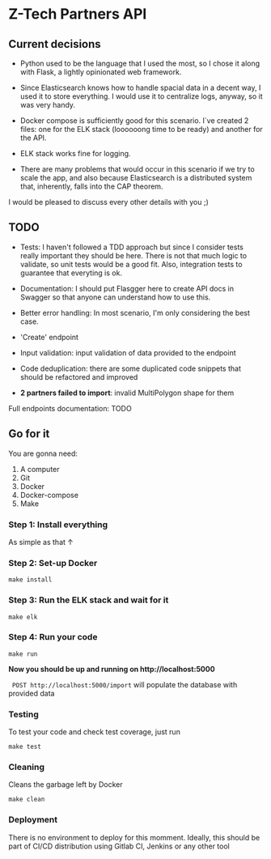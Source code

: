 # Z-Tech Partners API

## Current decisions
- Python used to be the language that I used the most, so I chose it along with Flask, a lightly opinionated web framework.

- Since Elasticsearch knows how to handle spacial data in a decent way, I used it to store everything. I would use it to centralize logs, anyway, so it was very handy.

- Docker compose is sufficiently good for this scenario. I`ve created 2 files: one for the ELK stack (loooooong time to be ready) and another for the API.

- ELK stack works fine for logging.

- There are many problems that would occur in this scenario if we try to scale the app, and also because Elasticsearch is a distributed system that, inherently, falls into the CAP theorem.

I would be pleased to discuss every other details with you ;)


## TODO
- Tests: I haven't followed a TDD approach but since I consider tests really important they should be here.
There is not that much logic to validate, so unit tests would be a good fit. Also, integration tests to guarantee that everyting is ok.

- Documentation: I should put Flasgger here to create API docs in Swagger so that anyone can understand how to use this.

- Better error handling: In most scenario, I'm only considering the best case.

- 'Create' endpoint

- Input validation: input validation of data provided to the endpoint

- Code deduplication: there are some duplicated code snippets that should be refactored and improved

- **2 partners failed to import**: invalid MultiPolygon shape for them

Full endpoints documentation: TODO

## Go for it
You are gonna need:
1. A computer
2. Git
4. Docker
5. Docker-compose
6. Make

### Step 1: Install everything
As simple as that ↑ 

### Step 2: Set-up Docker
```
make install
```

### Step 3: Run the ELK stack and wait for it
```
make elk
```

### Step 4: Run your code
```
make run
```

**Now you should be up and running on http://localhost:5000**

``` POST http://localhost:5000/import``` will populate the database with provided data

### Testing
To test your code and check test coverage, just run
```
make test
```

### Cleaning
Cleans the garbage left by Docker
```
make clean
```

### Deployment
There is no environment to deploy for this momment.
Ideally, this should be part of CI/CD distribution using Gitlab CI, Jenkins or any other tool